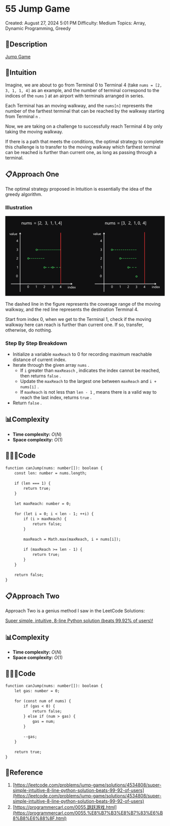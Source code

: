 # 55 Jump Game

Created: August 27, 2024 5:01 PM
Difficulty: Medium
Topics: Array, Dynamic Programming, Greedy

## 📖Description

[Jump Game](https://leetcode.com/problems/jump-game/description/)

## 🤔Intuition

Imagine, we are about to go from Terminal 0 to Terminal 4 (take `nums = [2, 3, 1, 1, 4]` as an example, and the number of terminal correspond to the indices of the `nums` ) at an airport with terminals arranged in series. 

Each Terminal has an moving walkway, and the `nums[n]` represents the number of the farthest terminal that can be reached by the walkway starting from Terminal `n` .

Now, we are taking on a challenge to successfully reach Terminal 4 by only taking the moving walkway.

If there is a path that meets the conditions, the optimal strategy to complete this challenge is to transfer to the moving walkway which farthest terminal can be reached is further than current one, as long as passing through a terminal.

## 📋Approach One

The optimal strategy proposed in Intuition is essentially the idea of the greedy algorithm.

### Illustration

![JumpGame.png](./JumpGame.png)

The dashed line in the figure represents the coverage range of the moving walkway, and the red line represents the destination Terminal 4.

Start from index 0, when we get to the Terminal 1, check if the moving walkway here can reach is further than current one. If so, transfer, otherwise, do nothing.

### **Step By Step Breakdown**

- Initialize a variable `maxReach` to 0 for recording maximum reachable distance of current index.
- Iterate through the given array `nums` .
    - If `i` greater than `maxReasch` , indicates the index cannot be reached, then returns `false` .
    - Update the `maxReach` to the largest one between `maxReach` and `i + nums[i]` .
    - If `maxReach` is not less than `len - 1` , means there is a valid way to reach the last index, returns `true` .
- Return `false` .

## 📊Complexity

- **Time complexity:** $O(N)$
- **Space complexity:** $O(1)$

## 🧑🏻‍💻Code

```tsx
function canJump(nums: number[]): boolean {
    const len: number = nums.length;

    if (len === 1) {
        return true;
    }

    let maxReach: number = 0;

    for (let i = 0; i < len - 1; ++i) {
        if (i > maxReach) {
            return false;
        }

        maxReach = Math.max(maxReach, i + nums[i]);

        if (maxReach >= len - 1) {
            return true;
        }
    }

    return false;
}
```

## 📋Approach Two

Approach Two is a genius method I saw in the LeetCode Solutions:

[Super simple, intuitive, 8-line Python solution (beats 99.92% of users)!](https://leetcode.com/problems/jump-game/solutions/4534808/super-simple-intuitive-8-line-python-solution-beats-99-92-of-users)

## 📊Complexity

- **Time complexity:** $O(N)$
- **Space complexity:** $O(1)$

## 🧑🏻‍💻Code

```tsx
function canJump(nums: number[]): boolean {
    let gas: number = 0;

    for (const num of nums) {
        if (gas < 0) {
            return false;
        } else if (num > gas) {
            gas = num;
        }

        --gas;
    }

    return true;
}
```

## 🔖Reference

1. [https://leetcode.com/problems/jump-game/solutions/4534808/super-simple-intuitive-8-line-python-solution-beats-99-92-of-users](https://leetcode.com/problems/jump-game/solutions/4534808/super-simple-intuitive-8-line-python-solution-beats-99-92-of-users)
2. [https://programmercarl.com/0055.跳跃游戏.html](https://programmercarl.com/0055.%E8%B7%B3%E8%B7%83%E6%B8%B8%E6%88%8F.html)